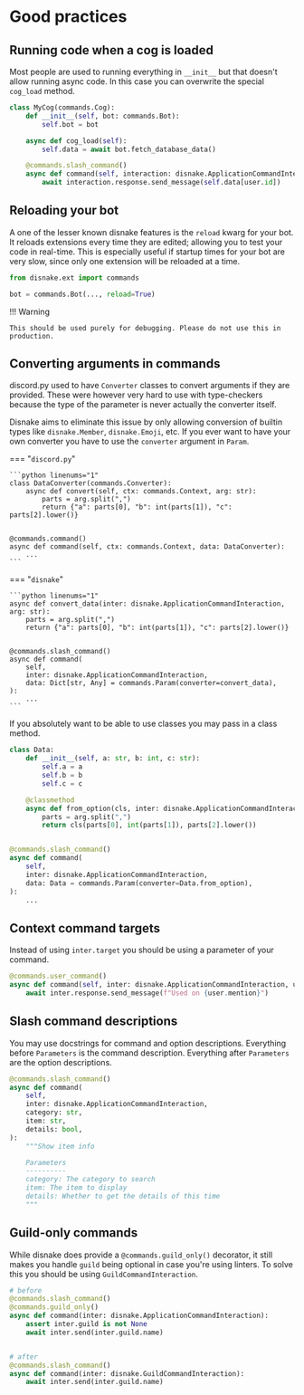 # Good practices

## Running code when a cog is loaded

Most people are used to running everything in `__init__` but that doesn't allow running async code. In this case you can overwrite the special `cog_load` method.

```python linenums="1" hl_lines="5-6"
class MyCog(commands.Cog):
    def __init__(self, bot: commands.Bot):
        self.bot = bot

    async def cog_load(self):
        self.data = await bot.fetch_database_data()

    @commands.slash_command()
    async def command(self, interaction: disnake.ApplicationCommandInteraction, user: disnake.User):
        await interaction.response.send_message(self.data[user.id])
```

## Reloading your bot

A one of the lesser known disnake features is the `reload` kwarg for your bot. It reloads extensions every time they are edited; allowing you to test your code in real-time. This is especially useful if startup times for your bot are very slow, since only one extension will be reloaded at a time.

```python linenums="1" hl_lines="3"
from disnake.ext import commands

bot = commands.Bot(..., reload=True)
```

!!! Warning

    This should be used purely for debugging. Please do not use this in production.

## Converting arguments in commands

discord.py used to have `Converter` classes to convert arguments if they are provided. These were however very hard to use with type-checkers because the type of the parameter is never actually the converter itself.

Disnake aims to eliminate this issue by only allowing conversion of builtin types like `disnake.Member`, `disnake.Emoji`, etc. If you ever want to have your own converter you have to use the `converter` argument in `Param`.

=== "`discord.py`"

    ```python linenums="1"
    class DataConverter(commands.Converter):
        async def convert(self, ctx: commands.Context, arg: str):
            parts = arg.split(",")
            return {"a": parts[0], "b": int(parts[1]), "c": parts[2].lower()}


    @commands.command()
    async def command(self, ctx: commands.Context, data: DataConverter):
        ...
    ```

=== "`disnake`"

    ```python linenums="1"
    async def convert_data(inter: disnake.ApplicationCommandInteraction, arg: str):
        parts = arg.split(",")
        return {"a": parts[0], "b": int(parts[1]), "c": parts[2].lower()}


    @commands.slash_command()
    async def command(
        self,
        inter: disnake.ApplicationCommandInteraction,
        data: Dict[str, Any] = commands.Param(converter=convert_data),
    ):
        ...
    ```

If you absolutely want to be able to use classes you may pass in a class method.

```python linenums="1"
class Data:
    def __init__(self, a: str, b: int, c: str):
        self.a = a
        self.b = b
        self.c = c

    @classmethod
    async def from_option(cls, inter: disnake.ApplicationCommandInteraction, arg: str):
        parts = arg.split(",")
        return cls(parts[0], int(parts[1]), parts[2].lower())


@commands.slash_command()
async def command(
    self,
    inter: disnake.ApplicationCommandInteraction,
    data: Data = commands.Param(converter=Data.from_option),
):
    ...
```

## Context command targets

Instead of using `inter.target` you should be using a parameter of your command.

```python linenums="1"
@commands.user_command()
async def command(self, inter: disnake.ApplicationCommandInteraction, user: disnake.User):
    await inter.response.send_message(f"Used on {user.mention}")
```

## Slash command descriptions

You may use docstrings for command and option descriptions. Everything before `Parameters` is the command description. Everything after `Parameters` are the option descriptions.

```python linenums="1"
@commands.slash_command()
async def command(
    self,
    inter: disnake.ApplicationCommandInteraction,
    category: str,
    item: str,
    details: bool,
):
    """Show item info

    Parameters
    ----------
    category: The category to search
    item: The item to display
    details: Whether to get the details of this time
    """
```

## Guild-only commands

While disnake does provide a `@commands.guild_only()` decorator, it still makes you handle `guild` being optional in case you're using linters. To solve this you should be using `GuildCommandInteraction`.

```python linenums="1"
# before
@commands.slash_command()
@commands.guild_only()
async def command(inter: disnake.ApplicationCommandInteraction):
    assert inter.guild is not None
    await inter.send(inter.guild.name)


# after
@commands.slash_command()
async def command(inter: disnake.GuildCommandInteraction):
    await inter.send(inter.guild.name)
```
